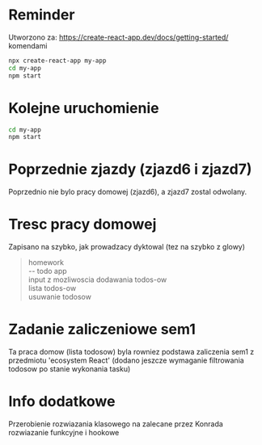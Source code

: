 # Reminder

Utworzono za: https://create-react-app.dev/docs/getting-started/ komendami

```bash
npx create-react-app my-app
cd my-app
npm start
```
# Kolejne uruchomienie

```bash
cd my-app
npm start
```

# Poprzednie zjazdy (zjazd6 i zjazd7)

Poprzednio nie bylo pracy domowej (zjazd6), a zjazd7 zostal odwolany.

# Tresc pracy domowej

Zapisano na szybko, jak prowadzacy dyktowal (tez na szybko z glowy)

> homework<br>
> -- todo app<br>
> input z mozliwoscia dodawania todos-ow<br>
> lista todos-ow<br>
> usuwanie todosow<br>

# Zadanie zaliczeniowe sem1

Ta praca domow (lista todosow) byla rowniez podstawa zaliczenia sem1
z przedmiotu 'ecosystem React'
(dodano jeszcze wymaganie filtrowania todosow po stanie wykonania tasku)

# Info dodatkowe

Przerobienie rozwiazania klasowego na zalecane przez Konrada rozwiazanie funkcyjne i hookowe
